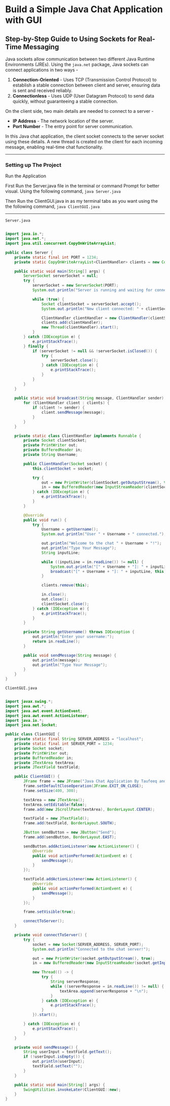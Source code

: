 # Build a Simple Java Chat Application with GUI
## Step-by-Step Guide to Using Sockets for Real-Time Messaging

Java sockets allow communication between two different Java Runtime Environments (JREs). Using the `java.net` package, Java sockets can connect applications in two ways -

1. **Connection-Oriented** - Uses TCP (Transmission Control Protocol) to establish a stable connection between client and server, ensuring data is sent and received reliably.
2. **Connectionless** - Uses UDP (User Datagram Protocol) to send data quickly, without guaranteeing a stable connection.

On the client side, two main details are needed to connect to a server -

- **IP Address** - The network location of the server.
- **Port Number** - The entry point for server communication.

In this Java chat application, the client socket connects to the server socket using these details. A new thread is created on the client for each incoming message, enabling real-time chat functionality.

---

### Setting up The Project

Run the Application

First Run the Server.java file in the terminal or command Prompt for better visual. Using the following command,
`java Server.java`

Then Run the ClientGUI.java in as my terminal tabs as you want using the the following command,
`java ClientGUI.java`

---

`Server.java`

```java

import java.io.*;
import java.net.*;
import java.util.concurrent.CopyOnWriteArrayList;

public class Server { 
    private static final int PORT = 1234; 
    private static CopyOnWriteArrayList<ClientHandler> clients = new CopyOnWriteArrayList<>(); 

    public static void main(String[] args) { 
        ServerSocket serverSocket = null;
        try { 
            serverSocket = new ServerSocket(PORT); 
            System.out.println("Server is running and waiting for connections.."); 

            while (true) { 
                Socket clientSocket = serverSocket.accept(); 
                System.out.println("New client connected: " + clientSocket); 

                ClientHandler clientHandler = new ClientHandler(clientSocket); 
                clients.add(clientHandler); 
                new Thread(clientHandler).start(); 
            } 
        } catch (IOException e) { 
            e.printStackTrace(); 
        } finally {
            if (serverSocket != null && !serverSocket.isClosed()) {
                try {
                    serverSocket.close();
                } catch (IOException e) {
                    e.printStackTrace();
                }
            }
        }
    } 
 
    public static void broadcast(String message, ClientHandler sender) { 
        for (ClientHandler client : clients) { 
            if (client != sender) { 
                client.sendMessage(message); 
            } 
        } 
    } 

    private static class ClientHandler implements Runnable { 
        private Socket clientSocket; 
        private PrintWriter out; 
        private BufferedReader in; 
        private String Username; 

        public ClientHandler(Socket socket) { 
            this.clientSocket = socket; 

            try { 
                out = new PrintWriter(clientSocket.getOutputStream(), true); 
                in = new BufferedReader(new InputStreamReader(clientSocket.getInputStream())); 
            } catch (IOException e) { 
                e.printStackTrace(); 
            } 
        } 

        @Override
        public void run() { 
            try { 
                Username = getUsername();
                System.out.println("User " + Username + " connected.");

                out.println("Welcome to the chat " + Username + "!");
                out.println("Type Your Message"); 
                String inputLine; 

                while ((inputLine = in.readLine()) != null) { 
                    System.out.println("[" + Username + "]: " + inputLine);
                    broadcast("[" + Username + "]: " + inputLine, this);
                } 

                clients.remove(this); 

                in.close(); 
                out.close(); 
                clientSocket.close(); 
            } catch (IOException e) { 
                e.printStackTrace(); 
            } 
        } 

        private String getUsername() throws IOException { 
            out.println("Enter your username:"); 
            return in.readLine(); 
        } 

        public void sendMessage(String message) { 
            out.println(message); 
            out.println("Type Your Message"); 
        } 
    } 
}
```


`ClientGUI.java`

```java

import javax.swing.*;
import java.awt.*;
import java.awt.event.ActionEvent;
import java.awt.event.ActionListener;
import java.io.*;
import java.net.Socket;

public class ClientGUI {
    private static final String SERVER_ADDRESS = "localhost";
    private static final int SERVER_PORT = 1234;
    private Socket socket;
    private PrintWriter out;
    private BufferedReader in;
    private JTextArea textArea;
    private JTextField textField;

    public ClientGUI() {
        JFrame frame = new JFrame("Java Chat Application By Taufeeq and Vasista");
        frame.setDefaultCloseOperation(JFrame.EXIT_ON_CLOSE);
        frame.setSize(400, 300);

        textArea = new JTextArea();
        textArea.setEditable(false);
        frame.add(new JScrollPane(textArea), BorderLayout.CENTER);

        textField = new JTextField();
        frame.add(textField, BorderLayout.SOUTH);

        JButton sendButton = new JButton("Send");
        frame.add(sendButton, BorderLayout.EAST);

        sendButton.addActionListener(new ActionListener() {
            @Override
            public void actionPerformed(ActionEvent e) {
                sendMessage();
            }
        });

        textField.addActionListener(new ActionListener() {
            @Override
            public void actionPerformed(ActionEvent e) {
                sendMessage();
            }
        });

        frame.setVisible(true);

        connectToServer();
    }

    private void connectToServer() {
        try {
            socket = new Socket(SERVER_ADDRESS, SERVER_PORT);
            System.out.println("Connected to the chat server!");

            out = new PrintWriter(socket.getOutputStream(), true);
            in = new BufferedReader(new InputStreamReader(socket.getInputStream()));

            new Thread(() -> {
                try {
                    String serverResponse;
                    while ((serverResponse = in.readLine()) != null) {
                        textArea.append(serverResponse + "\n");
                    }
                } catch (IOException e) {
                    e.printStackTrace();
                }
            }).start();

        } catch (IOException e) {
            e.printStackTrace();
        }
    }

    private void sendMessage() {
        String userInput = textField.getText();
        if (!userInput.isEmpty()) {
            out.println(userInput);
            textField.setText("");
        }
    }

    public static void main(String[] args) {
        SwingUtilities.invokeLater(ClientGUI::new);
    }
}

```
